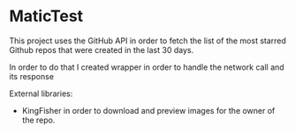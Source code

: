 # MaticTest
 
This project uses the GitHub API in order to fetch the list of the most starred Github repos that were created in the last 30 days. 

In order to do that I created wrapper in order to handle the network call and its response

External libraries:

- KingFisher in order to download and preview images for the owner of the repo.

